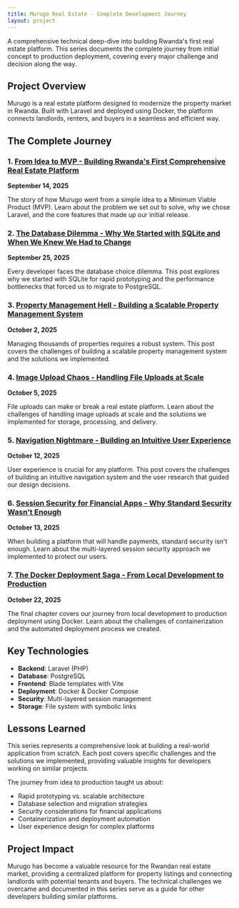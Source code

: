 ```yaml
---
title: Murugo Real Estate - Complete Development Journey
layout: project
---
```



A comprehensive technical deep-dive into building Rwanda's first real estate platform. This series documents the complete journey from initial concept to production deployment, covering every major challenge and decision along the way.

## Project Overview

Murugo is a real estate platform designed to modernize the property market in Rwanda. Built with Laravel and deployed using Docker, the platform connects landlords, renters, and buyers in a seamless and efficient way.

## The Complete Journey

### 1. [From Idea to MVP - Building Rwanda's First Comprehensive Real Estate Platform](/_posts/2025-09-14-from-idea-to-mvp/)
**September 14, 2025**

The story of how Murugo went from a simple idea to a Minimum Viable Product (MVP). Learn about the problem we set out to solve, why we chose Laravel, and the core features that made up our initial release.

### 2. [The Database Dilemma - Why We Started with SQLite and When We Knew We Had to Change](/_posts/2025-09-25-the-database-dilemma/)
**September 25, 2025**

Every developer faces the database choice dilemma. This post explores why we started with SQLite for rapid prototyping and the performance bottlenecks that forced us to migrate to PostgreSQL.

### 3. [Property Management Hell - Building a Scalable Property Management System](/_posts/2025-10-02-property-management-hell/)
**October 2, 2025**

Managing thousands of properties requires a robust system. This post covers the challenges of building a scalable property management system and the solutions we implemented.

### 4. [Image Upload Chaos - Handling File Uploads at Scale](/_posts/2025-10-05-image-upload-chaos/)
**October 5, 2025**

File uploads can make or break a real estate platform. Learn about the challenges of handling image uploads at scale and the solutions we implemented for storage, processing, and delivery.

### 5. [Navigation Nightmare - Building an Intuitive User Experience](/_posts/2025-10-12-navigation-nightmare/)
**October 12, 2025**

User experience is crucial for any platform. This post covers the challenges of building an intuitive navigation system and the user research that guided our design decisions.

### 6. [Session Security for Financial Apps - Why Standard Security Wasn't Enough](/_posts/2025-10-13-session-security/)
**October 13, 2025**

When building a platform that will handle payments, standard security isn't enough. Learn about the multi-layered session security approach we implemented to protect our users.

### 7. [The Docker Deployment Saga - From Local Development to Production](/_posts/2025-10-22-docker-deployment-saga/)
**October 22, 2025**

The final chapter covers our journey from local development to production deployment using Docker. Learn about the challenges of containerization and the automated deployment process we created.

## Key Technologies

- **Backend**: Laravel (PHP)
- **Database**: PostgreSQL
- **Frontend**: Blade templates with Vite
- **Deployment**: Docker & Docker Compose
- **Security**: Multi-layered session management
- **Storage**: File system with symbolic links

## Lessons Learned

This series represents a comprehensive look at building a real-world application from scratch. Each post covers specific challenges and the solutions we implemented, providing valuable insights for developers working on similar projects.

The journey from idea to production taught us about:
- Rapid prototyping vs. scalable architecture
- Database selection and migration strategies
- Security considerations for financial applications
- Containerization and deployment automation
- User experience design for complex platforms

## Project Impact

Murugo has become a valuable resource for the Rwandan real estate market, providing a centralized platform for property listings and connecting landlords with potential tenants and buyers. The technical challenges we overcame and documented in this series serve as a guide for other developers building similar platforms.
